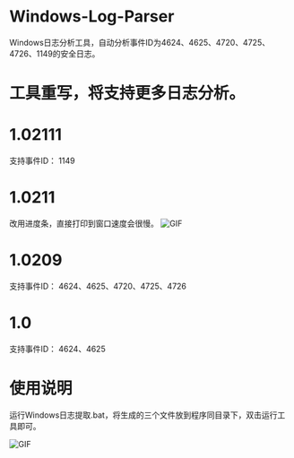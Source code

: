 # Windows-Log-Parser
Windows日志分析工具，自动分析事件ID为4624、4625、4720、4725、4726、1149的安全日志。

# 工具重写，将支持更多日志分析。

# 1.02111
支持事件ID：
1149

# 1.0211
改用进度条，直接打印到窗口速度会很慢。
![GIF](https://user-images.githubusercontent.com/45142883/153532228-fb48dd3b-8cff-4867-a5df-ec035a05532c.gif)

# 1.0209
支持事件ID：
4624、4625、4720、4725、4726

# 1.0
支持事件ID：
4624、4625

# 使用说明
运行Windows日志提取.bat，将生成的三个文件放到程序同目录下，双击运行工具即可。

![GIF](https://user-images.githubusercontent.com/45142883/153126347-4ccdb999-0889-4595-a66c-8e00c3153ca3.gif)
